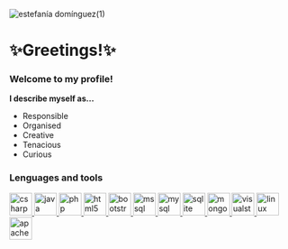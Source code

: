 ![estefanía domínguez(1)](https://user-images.githubusercontent.com/60825440/203463410-c576f561-ad32-4c63-b05d-463460224fa1.jpg)

<h1>✨Greetings!✨</h1>
<h3>Welcome to my profile!</h3>
<b>I describe myself as...</b>
<ul> 
  <li>Responsible</li>
  <li>Organised</li>
  <li>Creative</li>
  <li>Tenacious</li>
  <li>Curious</li>
</ul>
 
<h3 style="text-algin: center;">Lenguages and tools</h3>
<p align="left"> <a href="https://www.w3schools.com/cs/" target="_blank" rel="noreferrer"> <img src="https://icongr.am/devicon/csharp-line.svg?size=40&color=ff80c0" alt="csharp" width="40" height="40"/> </a> <a href="https://www.java.com" target="_blank" rel="noreferrer"> <img src="https://icongr.am/devicon/java-plain-wordmark.svg?size=40&color=ff80c0" alt="java" width="40" height="40"/> </a> <a href="https://www.php.net" target="_blank" rel="noreferrer"> <img src="https://icongr.am/devicon/php-plain.svg?size=40&color=ff80c0" alt="php" width="40" height="40"/> </a> <a href="https://www.w3.org/html/" target="_blank" rel="noreferrer"> <img src="https://icongr.am/devicon/html5-plain-wordmark.svg?size=40&color=ff80c0" alt="html5" width="40" height="40"/> </a> <a href="https://getbootstrap.com" target="_blank" rel="noreferrer"> <img src="https://icongr.am/devicon/bootstrap-plain-wordmark.svg?size=40&color=ff80c0" alt="bootstrap" width="40" height="40"/> </a><a href="https://www.microsoft.com/en-us/sql-server" target="_blank" rel="noreferrer"> <img src="https://www.svgrepo.com/show/303229/microsoft-sql-server-logo.svg" alt="mssql" width="40" height="40"/> </a> <a href="https://www.mysql.com/" target="_blank" rel="noreferrer"> <img src="https://icongr.am/devicon/mysql-plain-wordmark.svg?size=40&color=ff80c0" alt="mysql" width="40" height="40"/> </a> <a href="https://www.sqlite.org/" target="_blank" rel="noreferrer"> <img src="https://www.vectorlogo.zone/logos/sqlite/sqlite-icon.svg" alt="sqlite" width="40" height="40"/> </a><a href="https://www.mongodb.com/" target="_blank" rel="noreferrer"> <img src="https://icongr.am/devicon/mongodb-plain-wordmark.svg?size=40&color=ff80c0" alt="mongodb" width="40" height="40"/> </a> <a href="https://visualstudio.microsoft.com/es/" target="_blank" rel="noreferrer"> <img src="https://icongr.am/devicon/visualstudio-plain.svg?size=40&color=ff80c0" alt="visualstudio" width="40" height="40"/> </a> <a href="https://www.linux.org/" target="_blank" rel="noreferrer"> <img src="https://icongr.am/devicon/linux-plain.svg?size=40&color=ff80c0" alt="linux" width="40" height="40"/> </a> <a href="https://httpd.apache.org/" target="_blnak" rel="noreferrer"><img src="https://icongr.am/devicon/apache-line-wordmark.svg?size=40&color=ff80c0" alt="apache" width="40" height="40"/></a></p>
